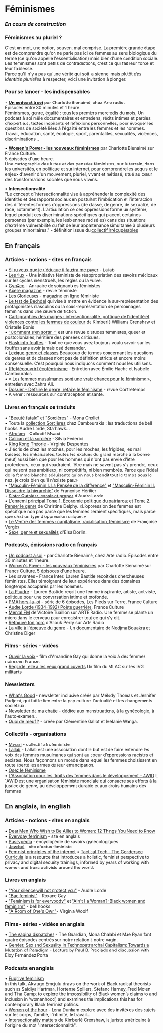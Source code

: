 # Féminismes

### _En cours de construction_

### Féminismes au pluriel ?
C'est un mot, une notion, souvent mal comprise. La première grande étape est de comprendre qu'on ne parle pas ici de femmes au sens biologique du terme (ce qu'on appelle l'essentialisation) mais bien d'une condition sociale.  
Les féminismes sont pétris de contradictions, c'est ce qui fait leur force et leur faiblesse.  
Parce qu'il n'y a pas qu'une vérité qui soit la sienne, mais plutôt _des identités plurielles_ à respecter, voici une invitation à plonger.

### Pour se lancer - les indispensables

• **[Un podcast à soi](https://www.arteradio.com/emission/un_podcast_soi)** par Charlotte Bienaimé, chez Arte radio.  
Épisodes entre 30 minutes et 1 heure.   
Féminismes, genre, égalité : tous les premiers mercredis du mois, Un podcast à soi mêle documentaires et entretiens, récits intimes et paroles d’expert.e.s, textes inspirants et réflexions personnelles, pour évoquer les questions de société liées à l’égalité entre les femmes et les hommes. Travail, éducation, santé, écologie, sport, parentalités, sexualités, violences, discriminations...  

• **[Women's Power - les nouveaux féminismes](https://www.franceculture.fr/emissions/grande-traversee-womens-power-les-nouveaux-feminismes)** par Charlotte Bienaimé sur France Culture.  
5 épisodes d'une heure.  
Une cartographie des luttes et des pensées féministes, sur le terrain, dans les universités, en politique et sur internet, pour comprendre les acquis et le enjeux d'avenir d'un mouvement, pluriel, vivant et métissé, situé au cœur des transformations sociales que nous vivons.  

• **Intersectionnalité**  
"Le concept d’intersectionnalité vise à appréhender la complexité des identités et des rapports sociaux en postulant l’imbrication et l’interaction des différentes formes d’oppressions (de classe, de genre, de sexualité, de race, notamment).
L’articulation de ces oppressions forme un système, lequel produit des discriminations spécifiques qui placent certaines personnes (par exemple, les lesbiennes racisé·es) dans des situations d’extrême vulnérabilité du fait de leur appartenance simultanée à plusieurs groupes minoritaires." - définition issue du [collectif Irrécupérables](https://www.irrecuperables.org/glossaire/intersectionnalite)  

## En français
### Articles - notions - sites en français
• [Si tu veux que je t'éduque il faudra me payer](http://www.lallab.org/si-tu-veux-que-je-teduque-il-faudra-me-payer/) - Lallab  
• [Les flux](http://lesflux.fr/) - Une initiative féministe de réappropriation des savoirs médicaux sur les cycles menstruels, les règles ou la vulve.  
• [Gyn&co](https://gynandco.wordpress.com/) - Annuaire de soignant•es féministes  
• [Axelle magazine](https://www.axellemag.be/) - revue féministe  
• [Les Glorieuses](https://lesglorieuses.fr/) - magazine en ligne féministe  
• [Le test de Bechdel](https://fr.wikipedia.org/wiki/Test_de_Bechdel) qui vise à mettre en évidence la sur-représentation des protagonistes masculins ou la sous-représentation de personnages féminins dans une œuvre de fiction.  
• [Cartographies des marges : intersectionnalité, politique de l'identité et violences contre les femmes de couleur](https://www.cairn.info/revue-cahiers-du-genre-2005-2-page-51.html) de Kimberlé Williams Crenshaw et Oristelle Bonis  
• ["Comment s'en sortir ?"](https://commentsensortir.org/) est une revue d'études féministes, queer et postcoloniales, héritière des pensées critiques.  
• [Flash info fouffes](http://www.flash-info-fouffes.fr/) - Tout ce que vous avez toujours voulu savoir sur les fouffes sans avoir jamais osé demander.  
• [Lexique genre et classes](https://incendo.noblogs.org/genresetclasses/petit-lexique/) Beaucoup de termes concernant les questions de genres et de classes n’ont pas de définition stricte et encore moins consensuelle. C’est pourquoi nous indiquons comment nous les utilisons.  
• [(Re)découvrir l’écoféminisme](https://www.contretemps.eu/redecouvrir-ecofeminisme/) - Entretien avec Émilie Hache et Isabelle Cambourakis  
• [« Les femmes musulmanes sont une vraie chance pour le féminisme »](http://www.contretemps.eu/les-femmes-musulmanes-sont-une-vraie-chance-pour-le-feminisme-entretien-avec-zahra-ali/), entretien avec Zahra Ali.  
• [Dossier - Défaire le genre, refaire le féminisme](http://www.contretemps.eu/dossier-genre-feminisme-patriarcat/) - revue Contretemps  
• À venir : ressources sur contraception et santé.

### Livres en français ou traduits
• ["Beauté fatale"](https://www.placedeslibraires.fr/livre/9782355221224-sorcieres-la-puissance-invaincue-des-femmes-mona-chollet/) et ["Sorcières"](https://www.placedeslibraires.fr/livre/9782355221224-sorcieres-la-puissance-invaincue-des-femmes-mona-chollet/) - Mona Chollet   
• Toute la [collection Sorcières](http://www.cambourakis.com/spip.php?page=recherche&champ=full&recherche=sorcieres) chez Cambourakis : les traductions de bell hooks, Audre Lorde, Starhawk...  
• [Afrofem](https://www.syllepse.net/afrofem-_r_37_i_737.html) - Collectif Mwasi  
• [Caliban et la sorcière](https://entremonde.net/caliban-et-la-sorciere) - Silvia Federici  
• [King Kong Théorie](https://www.grasset.fr/king-kong-theorie-9782246686118) - Virginie Despentes  
« J'écris de chez les moches, pour les moches, les frigides, les mal baisées, les imbaisables, toutes les exclues du grand marché à la bonne meuf, aussi bien que pour les hommes qui n'ont pas envie d'être protecteurs, ceux qui voudraient l'être mais ne savent pas s'y prendre, ceux qui ne sont pas ambitieux, ni compétitifs, ni bien membrés. Parce que l'idéal de la femme blanche séduisante qu'on nous brandit tout le temps sous le nez, je crois bien qu'il n'existe pas.»   
• ["Masculin-Féminin I. La Pensée de la différence"](https://www.odilejacob.fr/catalogue/sciences-humaines/anthropologie-ethnologie/masculin-feminin_9782738103383.php) et ["Masculin-Féminin II. Dissoudre la hiérarchie"](https://www.odilejacob.fr/catalogue/sciences-humaines/anthropologie-ethnologie/masculin-feminin-ii_9782738110909.php) de Françoise Héritier  
• [Sister Outsider, essais et propos](https://www.decitre.fr/livres/sister-outsider-9782940116065.html) d'Audre Lorde  
• [L'ennemi principal Tome 1. Économie politique du patriarcat](https://www.syllepse.net/l-ennemi-principal-_r_62_i_584.html) et [Tome 2. Penser le genre](https://www.syllepse.net/penser-le-genre-_r_62_i_585.html) de Christine Delphy. «L’oppression des femmes est spécifique non pas parce que les femmes seraient spécifiques, mais parce que c’est un type d’oppression unique. »  
• [Le Ventre des femmes : capitalisme, racialisation, féminisme](https://www.albin-michel.fr/ouvrages/le-ventre-des-femmes-9782226395252) de Françoise Vergès  
• [Sexe, genre et sexualités](https://www.puf.com/content/Sexe_genre_et_sexualit%C3%A9s) d'Elsa Dorlin.  

### Podcasts, émissions radio en français
• [Un podcast à soi](https://www.arteradio.com/serie/un_podcast_soi) - par Charlotte Bienaimé, chez Arte radio. Épisodes entre 30 minutes et 1 heure.   
• [Women's Power - les nouveaux féminismes](https://www.franceculture.fr/emissions/grande-traversee-womens-power-les-nouveaux-feminismes) par Charlotte Bienaimé sur France Culture. 5 épisodes d'une heure.  
• [Les savantes](https://www.franceinter.fr/emissions/les-savantes) - France Inter. Lauren Bastide reçoit des chercheuses féministes. Elles témoignent de leur expérience dans des domaines longtemps accaparés par les hommes.  
• [La Poudre](https://www.nouvellesecoutes.fr/la-poudre/) - Lauren Bastide reçoit une femme inspirante, artiste, activiste, politique pour une conversation intime et profonde.  
• [PMA hors-la-loi](https://www.franceculture.fr/emissions/les-pieds-sur-terre/pma-hors-la-loi) - série de 6 épisodes, Les Pieds sur Terre, France Culture  
• [Audre Lorde (1934-1992) Poète guerrière](https://www.franceculture.fr/emissions/une-vie-une-oeuvre/audre-lorde-1934-1992-poete-guerriere), France Culture  
• [Mental FM](https://www.arteradio.com/son/61660364/mental_fm) de Victoire Tuaillon sur ARTE Radio. Une femme se plante un micro dans le cerveau pour enregistrer tout ce qui s'y dit.  
• [Retrouve ton porc](https://www.arteradio.com/son/61660257/retrouve_ton_porc) d'Anouk Perry sur Arte Radio  
• [La ville à l'épreuve du genre](https://www.franceculture.fr/emissions/sur-les-docks/la-ville-lepreuve-du-genre) - Un documentaire de Nedjma Bouakra et Christine Diger  

### Films - séries - vidéos
• [Ouvrir la voix](https://boutique.arte.tv/detail/Ouvrir_la_voix) - film d'Amandine Gay qui donne la voix à des femmes noires en France.  
• [Regarde, elle a les yeux grand ouverts](http://www.les-renseignements-genereux.org/videos/4091) Un film du MLAC sur les IVG militants

### Newsletters
• [What's Good](https://lesglorieuses.fr/whats-good/) - newsletter inclusive créée par Mélody Thomas et Jennifer Padjemi, qui fait le lien entre la pop culture, l’actualité et les changements sociétaux.  
• [Newsletter de ma chatte](http://lesflux.fr/) - dédiée aux menstruations, à la gynécologie, à l'auto-examen...  
• [Quoi de meuf ?](http://quoidemeuf.net/) - créée par Clémentine Gallot et Mélanie Wanga.  

### Collectifs - organisations
• [Mwasi](https://mwasicollectif.com/) - collectif afroféministe   
• [Lallab](http://www.lallab.org/)  - Lallab est une association dont le but est de faire entendre les voix des femmes musulmanes qui sont au coeur d’oppressions racistes et sexistes. Nous façonnons un monde dans lequel les femmes choisissent en toute liberté les armes de leur émancipation.  
• [Osez le féminisme](http://osezlefeminisme.fr/)  
• [L’Association pour les droits des femmes dans le développement - AWID](https://www.awid.org/fr/) L´AWID est une organisation féministe mondiale qui consacre ses efforts à la justice de genre, au développement durable et aux droits humains des femmes  

## En anglais, in english

### Articles - notions - sites en anglais
• [Dear Men Who Wish to Be Allies to Women: 12 Things You Need to Know](https://everydayfeminism.com/2017/03/dear-men-who-wish-to-be-allies/)  
• [Everyday feminism](https://everydayfeminism.com/) - site en anglais  
• [Pussypedia](https://pussypedia.net/) - encyclopédie de savoirs gynécologiques  
• [Jezebel](https://jezebel.com/) - site d'actus féministe  
• [Feminist principles of the internet](https://feministinternet.org/en/principles)
• [Tactical Tech - The Gendersec Curricula](https://en.gendersec.train.tacticaltech.org/) is a resource that introduces a holistic, feminist perspective to privacy and digital security trainings, informed by years of working with women and trans activists around the world. 

### Livres en anglais
• ["Your silence will not protect you"](https://www.theguardian.com/books/2017/oct/04/your-silence-will-not-protect-you-by-audre-lorder-review) - Audre Lorde  
• ["Bad feminist"](http://www.slate.fr/story/158818/roxane-gay-bad-feminist-entretien) - Roxane Gay  
• ["Feminism is for everybody"](https://www.plutobooks.com/9780745317335/feminism-is-for-everybody/) et ["Ain't I a Woman?: Black women and feminism"](https://www.plutobooks.com/9780861043798/aint-i-a-woman/) - bell hooks  
• ["A Room of One's Own"](https://en.wikipedia.org/wiki/A_Room_of_One%27s_Own)- Virginia Woolf  

### Films - séries - vidéos en anglais
• [The Vagina dispatches](https://www.theguardian.com/lifeandstyle/series/vagina-dispatches) - The Guardian, Mona Chalabi et Mae Ryan font quatre épisodes centrés sur notre relation à notre vagin.  
• [Gender, Sex and Sexuality in Technopatriarchal Capitalism: Towards a Mutation of Paradigm](http://www.cccb.org/en/activities/file/lecture-by-paul-b-preciado-and-discussion-with-eloy-fernandez-porta/229666) - Lecture by Paul B. Preciado and discussion with Eloy Fernández Porta  

### Podcasts en anglais
• [Fugitive feminism](https://soundcloud.com/icalondon/fugitive-feminism-towards-a-fugitive-feminism)  
In this talk, Akwugo Emejulu draws on the work of Black radical theorists such as Saidiya Hartman, Hortense Spillers, Stefano Harney, Fred Moten and Tina Campt to explore the impossibility of Black women's claims to and inclusion in ‘womanhood’, and examines the implications this has for contemporary Black feminist politics.  
• [Women of the hour](https://soundcloud.com/womenofthehour) - Lena Dunham explore avec des invité•es des sujets sur les corps, l'amitié, l'intimité, le travail...  
• [Intersectionality matters](https://soundcloud.com/intersectionality-matters) de Kimberlé Crenshaw, la juriste américaine à l'origine du mot "intersectionnalité".  

